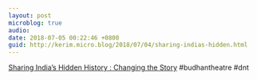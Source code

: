 ```yaml
---
layout: post
microblog: true
audio: 
date: 2018-07-05 00:22:46 +0800
guid: http://kerim.micro.blog/2018/07/04/sharing-indias-hidden.html
---
```

[Sharing India’s Hidden History : Changing the Story](https://changingthestory.leeds.ac.uk/2018/02/13/sharing-indias-hidden-history/) #budhantheatre #dnt 
